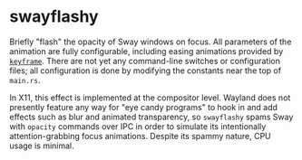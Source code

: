 # swayflashy
Briefly "flash" the opacity of Sway windows on focus. All parameters of the animation are
fully configurable, including easing animations provided by
[`keyframe`](https://github.com/HannesMann/keyframe). There are not yet any command-line switches
or configuration files; all configuration is done by modifying the constants near the top of
`main.rs`.

In X11, this effect is implemented at the compositor level. Wayland does not presently feature any
way for "eye candy programs" to hook in and add effects such as blur and animated transparency, so
`swayflashy` spams Sway with `opacity` commands over IPC in order to simulate its intentionally 
attention-grabbing focus animations. Despite its spammy nature, CPU usage is minimal.